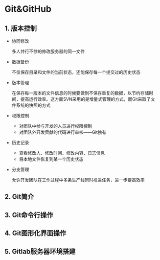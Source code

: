 # Git&GitHub

## 1. 版本控制

+ 协同修改

  多人并行不悖的修改服务器的同一文件

+ 数据备份

  不仅保存目录和文件的当前状态，还能保存每一个提交过的历史状态

+ 版本管理

  在保存每一版本的文件信息的时候要做到不保存重复的数据，以节约存储时间，提高运行效率。这方面SVN采用的是增量式管理的方式，而Git采取了文件系统的快照的方式

+ 权限控制

  + 对团队中参与开发的人员进行权限控制
  + 对团队外开发贡献的代码进行审核——Git独有

+ 历史记录

  + 查看修改人、修改时间、修改内容、日志信息
  + 将本地文件恢复到某一个历史状态

+ 分支管理

  允许开发团队在工作过程中多条生产线同时推进任务，进一步提高效率

  

## 2. Git简介

## 3. Git命令行操作

## 4. Git图形化界面操作

## 5. Gitlab服务器环境搭建